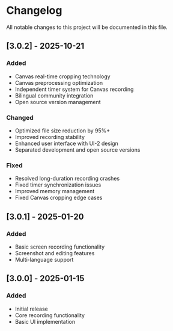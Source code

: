 # Changelog

All notable changes to this project will be documented in this file.

## [3.0.2] - 2025-10-21

### Added
- Canvas real-time cropping technology
- Canvas preprocessing optimization
- Independent timer system for Canvas recording
- Bilingual community integration
- Open source version management

### Changed
- Optimized file size reduction by 95%+
- Improved recording stability
- Enhanced user interface with UI-2 design
- Separated development and open source versions

### Fixed
- Resolved long-duration recording crashes
- Fixed timer synchronization issues
- Improved memory management
- Fixed Canvas cropping edge cases

## [3.0.1] - 2025-01-20

### Added
- Basic screen recording functionality
- Screenshot and editing features
- Multi-language support

## [3.0.0] - 2025-01-15

### Added
- Initial release
- Core recording functionality
- Basic UI implementation
